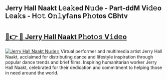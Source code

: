 ## Jerry Hall Naakt L𝚎a𝚔ed N𝚞𝚍e - Part-ddM Vi𝚍𝚎o L𝚎a𝚔s - H𝚘𝚝 O𝚗𝚕yf𝚊ns P𝚑𝚘tos CBhtv

# <h2><a href="http://kfc4zq.oniu.top/?m=Jerry+Hall+Naakt">🔗👉 🔴 Jerry Hall Naakt P𝚑ot𝚘𝚜 V𝚒d𝚎o</a></h2>

[![Jerry Hall Naakt Nu𝚍e𝚜](https://i.imgur.com/0qMVB7G.gif)](http://kfc4zq.oniu.top/?m=Jerry+Hall+Naakt)
Virtual performer and multimedia artist Jerry Hall Naakt, acclaimed for distributing dance and lifestyle inspiration through popular dance trends and brief films. Inspiring humanitarian worker Jerry Hall Naakt, celebrated for their dedication and commitment to helping those in need around the world.  
